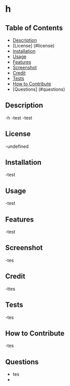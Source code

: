 
  # h 

  ## Table of Contents 

  - [Description](#description)
  - [License] (#license)
  - [Installation](#installation)
  - [Usage](#usage)
  - [Features](#features)
  - [Screenshot](#screenshot)
  - [Credit](#credit)
  - [Tests](#tests)
  - [How to Contribute](#how-to-contribute)
  - [Questions] (#questions)
  

  ## Description 
  -h
  -test
  -test

  ## License
  -undefined

  ## Installation
  -test

  ## Usage
  -test

  ## Features
  -test
  
  ## Screenshot
  -tes
  
  ## Credit
  -ttes
  
  ## Tests
  -tes
 
  ## How to Contribute 
  -tes

  ## Questions
   - tes
   - 
  
  
 
